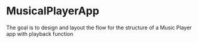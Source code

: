 # MusicalPlayerApp
The goal is to design and layout the flow for the structure of a Music Player app with playback function
